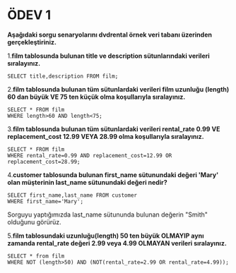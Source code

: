 # ÖDEV 1
**Aşağıdaki sorgu senaryolarını dvdrental örnek veri tabanı üzerinden gerçekleştiriniz.**

1.**film tablosunda bulunan title ve description sütunlarındaki verileri sıralayınız.**

```
SELECT title,description FROM film;
```

2.**film tablosunda bulunan tüm sütunlardaki verileri film uzunluğu (length) 60 dan büyük VE 75 ten küçük olma koşullarıyla sıralayınız.**

```
SELECT * FROM film
WHERE length>60 AND length<75;
```

3.**film tablosunda bulunan tüm sütunlardaki verileri rental_rate 0.99 VE replacement_cost 12.99 VEYA 28.99 olma koşullarıyla sıralayınız.**

```
SELECT * FROM film
WHERE rental_rate=0.99 AND replacement_cost=12.99 OR replacement_cost=28.99;
```

4.**customer tablosunda bulunan first_name sütunundaki değeri 'Mary' olan müşterinin last_name sütunundaki değeri nedir?**

```
SELECT first_name,last_name FROM customer
WHERE first_name='Mary';
```
Sorguyu yaptığımızda last_name sütununda bulunan değerin "Smith" olduğunu görürüz.

5.**film tablosundaki uzunluğu(length) 50 ten büyük OLMAYIP aynı zamanda rental_rate değeri 2.99 veya 4.99 OLMAYAN verileri sıralayınız.**
```
SELECT * from film
WHERE NOT (length>50) AND (NOT(rental_rate=2.99 OR rental_rate=4.99));
```